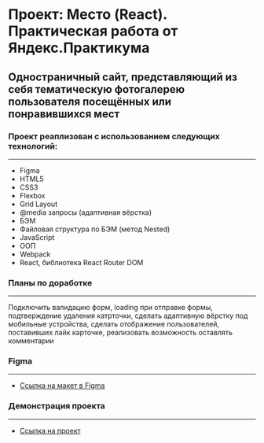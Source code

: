 # Проект: Место (React). Практическая работа от Яндекс.Практикума

## Одностраничный сайт, представляющий из себя тематическую фотогалерею пользователя посещённых или понравившихся мест

### Проект реаплизован с использованием следующих технологий:

---

- Figma
- HTML5
- CSS3
- Flexbox
- Grid Layout
- @media запросы (адаптивная вёрстка)
- БЭМ
- Файловая структура по БЭМ (метод Nested)
- JavaScript
- ООП
- Webpack
- React, библиотека React Router DOM

### Планы по доработке

---

Подключить валидацию форм, loading при отправке формы, подтверждение удаления катрточки, сделать адаптивную вёрстку под мобильные устройства, сделать отображение пользователей, поставивших лайк карточке, реализовать возможность оставлять комментарии

### Figma

---

- [Ссылка на макет в Figma](https://www.figma.com/file/2cn9N9jSkmxD84oJik7xL7/JavaScript.-Sprint-4?node-id=0%3A1)

### Демонстрация проекта

---

- [Ссылка на проект](https://juju-kole4kina.github.io/mesto-react-auth)

